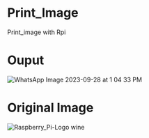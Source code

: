 # Print_Image
Print_image with Rpi

# Ouput


![WhatsApp Image 2023-09-28 at 1 04 33 PM](https://github.com/RamkumarMohan6383/Print_Image/assets/95962773/23e74df9-ec3b-4940-ae49-7fa902887f9a)


# Original Image


![Raspberry_Pi-Logo wine](https://github.com/RamkumarMohan6383/Print_Image/assets/95962773/7bb9b043-d16d-4428-b04a-0593f9a9f105)
